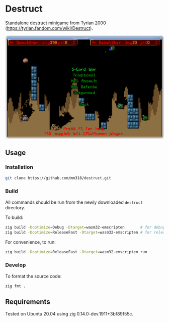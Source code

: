 # Destruct

Standalone destruct minigame from Tyrian 2000 (https://tyrian.fandom.com/wiki/Destruct).

![Destruct game screenshot](doc/screenshot.png "Destruct game screenshot")


## Usage

### Installation
```bash
git clone https://github.com/mm318/destruct.git
```

### Build
All commands should be run from the newly downloaded `destruct` directory.

To build:
```bash
zig build -Doptimize=Debug -Dtarget=wasm32-emscripten       # for debug build
zig build -Doptimize=ReleaseFast -Dtarget=wasm32-emscripten # for release build (recommended)
```

For convenience, to run:
```bash
zig build -Doptimize=ReleaseFast -Dtarget=wasm32-emscripten run
```

### Develop

To format the source code:
```bash
zig fmt .
```


## Requirements

Tested on Ubuntu 20.04 using zig 0.14.0-dev.1911+3bf89f55c.
